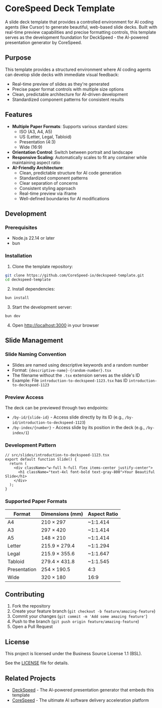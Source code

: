 # CoreSpeed Deck Template

A slide deck template that provides a controlled environment for AI coding
agents (like Cursor) to generate beautiful, web-based slide decks. Built with
real-time preview capabilities and precise formatting controls, this template
serves as the development foundation for DeckSpeed - the AI-powered presentation
generator by CoreSpeed.

## Purpose

This template provides a structured environment where AI coding agents can
develop slide decks with immediate visual feedback:

- Real-time preview of slides as they're generated
- Precise paper format controls with multiple size options
- Clean, predictable architecture for AI-driven development
- Standardized component patterns for consistent results

## Features

- **Multiple Paper Formats**: Supports various standard sizes:
  - ISO (A3, A4, A5)
  - US (Letter, Legal, Tabloid)
  - Presentation (4:3)
  - Wide (16:9)
- **Orientation Control**: Switch between portrait and landscape
- **Responsive Scaling**: Automatically scales to fit any container while
  maintaining aspect ratio
- **AI-Friendly Architecture**:
  - Clean, predictable structure for AI code generation
  - Standardized component patterns
  - Clear separation of concerns
  - Consistent styling approach
  - Real-time preview via iframe
  - Well-defined boundaries for AI modifications

## Development

### Prerequisites

- Node.js 22.14 or later
- bun

### Installation

1. Clone the template repository:

```bash
git clone https://github.com/CoreSpeed-io/deckspeed-template.git
cd deckspeed-template
```

2. Install dependencies:

```bash
bun install
```

3. Start the development server:

```bash
bun dev
```

4. Open [http://localhost:3000](http://localhost:3000) in your browser

## Slide Management

### Slide Naming Convention

- Slides are named using descriptive keywords and a random number
- Format: `{descriptive-name}-{random-number}.tsx`
- The filename without the `.tsx` extension serves as the slide's ID
- Example: File `introduction-to-deckspeed-1123.tsx` has ID
  `introduction-to-deckspeed-1123`

### Preview Access

The deck can be previewed through two endpoints:

- `/by-id/{slide-id}` - Access slide directly by its ID (e.g.,
  `/by-id/introduction-to-deckspeed-1123`)
- `/by-index/{number}` - Access slide by its position in the deck (e.g.,
  `/by-index/1`)

### Development Pattern

```tsx
// src/slides/introduction-to-deckspeed-1123.tsx
export default function Slide() {
  return (
    <div className="w-full h-full flex items-center justify-center">
      <h1 className="text-4xl font-bold text-gray-800">Your Beautiful Slide</h1>
    </div>
  );
}
```

### Supported Paper Formats

| Format       | Dimensions (mm) | Aspect Ratio |
| ------------ | --------------- | ------------ |
| A4           | 210 × 297       | ~1:1.414     |
| A3           | 297 × 420       | ~1:1.414     |
| A5           | 148 × 210       | ~1:1.414     |
| Letter       | 215.9 × 279.4   | ~1:1.294     |
| Legal        | 215.9 × 355.6   | ~1:1.647     |
| Tabloid      | 279.4 × 431.8   | ~1:1.545     |
| Presentation | 254 × 190.5     | 4:3          |
| Wide         | 320 × 180       | 16:9         |

## Contributing

1. Fork the repository
2. Create your feature branch (`git checkout -b feature/amazing-feature`)
3. Commit your changes (`git commit -m 'Add some amazing feature'`)
4. Push to the branch (`git push origin feature/amazing-feature`)
5. Open a Pull Request

## License

This project is licensed under the Business Source License 1.1 (BSL).

See the [LICENSE](LICENSE) file for details.

## Related Projects

- [DeckSpeed](https://deckspeed.com) - The AI-powered presentation generator
  that embeds this template
- [CoreSpeed](https://corespeed.io) - The ultimate AI software delivery
  acceleration platform
